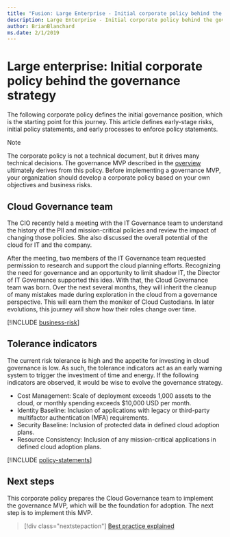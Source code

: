 ```yaml
---
title: "Fusion: Large Enterprise - Initial corporate policy behind the governance strategy"
description: Large Enterprise - Initial corporate policy behind the governance strategy.
author: BrianBlanchard
ms.date: 2/1/2019
---
```


# Large enterprise: Initial corporate policy behind the governance strategy

The following corporate policy defines the initial governance position, which is the starting point for this journey. This article defines early-stage risks, initial policy statements, and early processes to enforce policy statements.

> [!NOTE]
>The corporate policy is not a technical document, but it drives many technical decisions. The governance MVP described in the [overview](./overview.md) ultimately derives from this policy. Before implementing a governance MVP, your organization should develop a corporate policy based on your own objectives and business risks.

## Cloud Governance team

The CIO recently held a meeting with the IT Governance team to understand the history of the PII and mission-critical policies and review the impact of changing those policies. She also discussed the overall potential of the cloud for IT and the company.

After the meeting, two members of the IT Governance team requested permission to research and support the cloud planning efforts. Recognizing the need for governance and an opportunity to limit shadow IT, the Director of IT Governance supported this idea. With that, the Cloud Governance team was born. Over the next several months, they will inherit the cleanup of many mistakes made during exploration in the cloud from a governance perspective. This will earn them the moniker of Cloud Custodians. In later evolutions, this journey will show how their roles change over time.

[!INCLUDE [business-risk](../../../../../includes/cloud-adoption/governance/business-risks.md)]

## Tolerance indicators

The current risk tolerance is high and the appetite for investing in cloud governance is low. As such, the tolerance indicators act as an early warning system to trigger the investment of time and energy. If the following indicators are observed, it would be wise to evolve the governance strategy.

- Cost Management: Scale of deployment exceeds 1,000 assets to the cloud, or monthly spending exceeds $10,000 USD per month.
- Identity Baseline: Inclusion of applications with legacy or third-party multifactor authentication (MFA) requirements.
- Security Baseline: Inclusion of protected data in defined cloud adoption plans.
- Resource Consistency: Inclusion of any mission-critical applications in defined cloud adoption plans.

[!INCLUDE [policy-statements](../../../../../includes/cloud-adoption/governance/policy-statements.md)]

## Next steps

This corporate policy prepares the Cloud Governance team to implement the governance MVP, which will be the foundation for adoption. The next step is to implement this MVP.

> [!div class="nextstepaction"]
> [Best practice explained](./best-practice-explained.md)